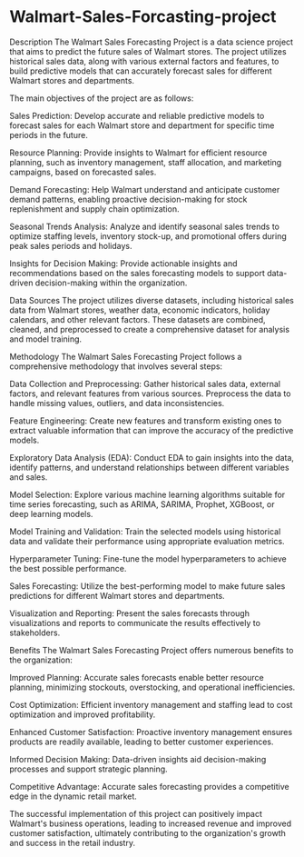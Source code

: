 # Walmart-Sales-Forcasting-project

Description
The Walmart Sales Forecasting Project is a data science project that aims to predict the future sales of Walmart stores. The project utilizes historical sales data, along with various external factors and features, to build predictive models that can accurately forecast sales for different Walmart stores and departments.

The main objectives of the project are as follows:

Sales Prediction: Develop accurate and reliable predictive models to forecast sales for each Walmart store and department for specific time periods in the future.

Resource Planning: Provide insights to Walmart for efficient resource planning, such as inventory management, staff allocation, and marketing campaigns, based on forecasted sales.

Demand Forecasting: Help Walmart understand and anticipate customer demand patterns, enabling proactive decision-making for stock replenishment and supply chain optimization.

Seasonal Trends Analysis: Analyze and identify seasonal sales trends to optimize staffing levels, inventory stock-up, and promotional offers during peak sales periods and holidays.

Insights for Decision Making: Provide actionable insights and recommendations based on the sales forecasting models to support data-driven decision-making within the organization.

Data Sources
The project utilizes diverse datasets, including historical sales data from Walmart stores, weather data, economic indicators, holiday calendars, and other relevant factors. These datasets are combined, cleaned, and preprocessed to create a comprehensive dataset for analysis and model training.

Methodology
The Walmart Sales Forecasting Project follows a comprehensive methodology that involves several steps:

Data Collection and Preprocessing: Gather historical sales data, external factors, and relevant features from various sources. Preprocess the data to handle missing values, outliers, and data inconsistencies.

Feature Engineering: Create new features and transform existing ones to extract valuable information that can improve the accuracy of the predictive models.

Exploratory Data Analysis (EDA): Conduct EDA to gain insights into the data, identify patterns, and understand relationships between different variables and sales.

Model Selection: Explore various machine learning algorithms suitable for time series forecasting, such as ARIMA, SARIMA, Prophet, XGBoost, or deep learning models.

Model Training and Validation: Train the selected models using historical data and validate their performance using appropriate evaluation metrics.

Hyperparameter Tuning: Fine-tune the model hyperparameters to achieve the best possible performance.

Sales Forecasting: Utilize the best-performing model to make future sales predictions for different Walmart stores and departments.

Visualization and Reporting: Present the sales forecasts through visualizations and reports to communicate the results effectively to stakeholders.

Benefits
The Walmart Sales Forecasting Project offers numerous benefits to the organization:

Improved Planning: Accurate sales forecasts enable better resource planning, minimizing stockouts, overstocking, and operational inefficiencies.

Cost Optimization: Efficient inventory management and staffing lead to cost optimization and improved profitability.

Enhanced Customer Satisfaction: Proactive inventory management ensures products are readily available, leading to better customer experiences.

Informed Decision Making: Data-driven insights aid decision-making processes and support strategic planning.

Competitive Advantage: Accurate sales forecasting provides a competitive edge in the dynamic retail market.

The successful implementation of this project can positively impact Walmart's business operations, leading to increased revenue and improved customer satisfaction, ultimately contributing to the organization's growth and success in the retail industry.





